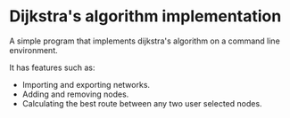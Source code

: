 # Dijkstra's algorithm implementation

A simple program that implements dijkstra's algorithm on a command line environment.

It has features such as:
- Importing and exporting networks.
- Adding and removing nodes.
- Calculating the best route between any two user selected nodes.
